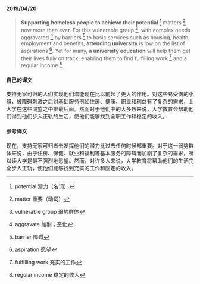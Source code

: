 #### 2019/04/20

> **Supporting homeless people to achieve their potential** [^1] matters [^2] now more than ever. For this vulnerable group [^3], with complex needs aggravated [^4] by barriers [^5] to basic services such as housing, health, employment and benefits, **attending university** is low on the list of aspirations [^6]. Yet for many, **a university education** will help them get their lives fully on track, enabling them to find fulfilling work [^7] and a regular income [^8].



#### 自己的译文

支持无家可归的人们实现他们潜能现在比以前起了更大的作用。对这些易受伤的小组，被障碍刺激之后对基础服务例如住房、健康、职业和利益有了复杂的需求，上大学在这些渴望之中排最后面。然而对于他们中的大多数来说，大学教育会帮助他们得到他们步入正轨的生活，使他们能够找到全职工作和稳定的收入。



#### 参考译文

现在，支持无家可归者去发挥他们的潜力比过去任何时候都重要。对于这一弱势群体来说，由于住房、保健、就业和福利等基本服务的障碍而加剧了复杂的需求，所以读大学是最不强烈地愿望。然而，对许多人来说，大学教育将帮助他们的生活完全步入正轨，使他们能够找到充实的工作和固定的收入。



[^1]: potential 潜力（名词）
[^2]: matter 重要（动词）
[^3]: vulnerable group 弱势群体
[^4]: aggravate 加剧；恶化
[^5]: barrier 障碍
[^6]: aspiration 愿望
[^7]: fulfilling work 充实的工作
[^8]: regular income 稳定的收入